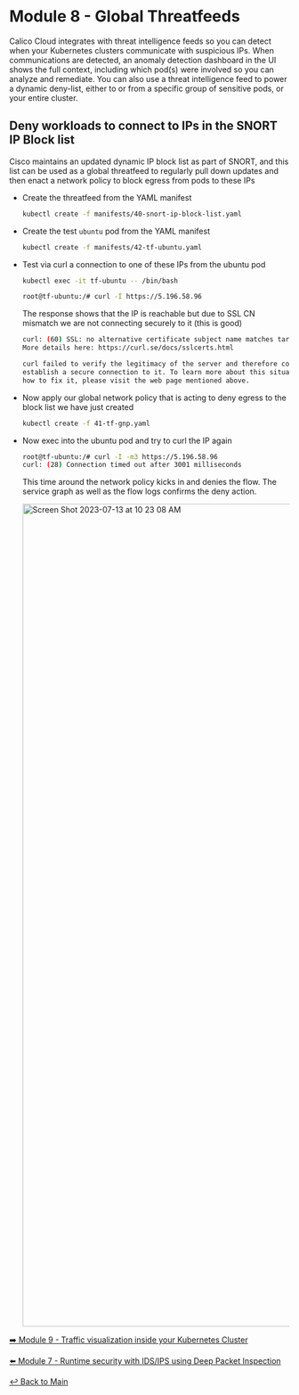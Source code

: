 # Module 8 - Global Threatfeeds

Calico Cloud integrates with threat intelligence feeds so you can detect when your Kubernetes clusters communicate with suspicious IPs. When communications are detected, an anomaly detection dashboard in the UI shows the full context, including which pod(s) were involved so you can analyze and remediate. You can also use a threat intelligence feed to power a dynamic deny-list, either to or from a specific group of sensitive pods, or your entire cluster.

## Deny workloads to connect to IPs in the SNORT IP Block list

Cisco maintains an updated dynamic IP block list as part of SNORT, and this list can be used as a global threatfeed to regularly pull down updates and then enact a network policy to block egress from pods to these IPs

- Create the threatfeed from the YAML manifest
  
  ```bash
  kubectl create -f manifests/40-snort-ip-block-list.yaml
  ```

- Create the test ```ubuntu``` pod from the YAML manifest
  
  ```bash
  kubectl create -f manifests/42-tf-ubuntu.yaml
  ```

- Test via curl a connection to one of these IPs from the ubuntu pod

  ```bash
  kubectl exec -it tf-ubuntu -- /bin/bash
  ```

  ```bash
  root@tf-ubuntu:/# curl -I https://5.196.58.96
  ```

  The response shows that the IP is reachable but due to SSL CN mismatch we are not connecting securely to it (this is good)

  ```bash
  curl: (60) SSL: no alternative certificate subject name matches target host name '5.196.58.96'
  More details here: https://curl.se/docs/sslcerts.html

  curl failed to verify the legitimacy of the server and therefore could not
  establish a secure connection to it. To learn more about this situation and
  how to fix it, please visit the web page mentioned above.
  ```

- Now apply our global network policy that is acting to deny egress to the block list we have just created

  ```bash
  kubectl create -f 41-tf-gnp.yaml
  ```

- Now exec into the ubuntu pod and try to curl the IP again

  ```bash
  root@tf-ubuntu:/# curl -I -m3 https://5.196.58.96
  curl: (28) Connection timed out after 3001 milliseconds
  ```

  This time around the network policy kicks in and denies the flow. The service graph as well as the flow logs confirms the deny action.

  <img width="1477" alt="Screen Shot 2023-07-13 at 10 23 08 AM" src="https://github.com/tigera-solutions/cc-aks-container-security-workshop/assets/117195889/db02b3be-b16c-4f02-92aa-26a0e7f2b05f">


[:arrow_right: Module 9 - Traffic visualization inside your Kubernetes Cluster](module-9-visibility.md) <br>

[:arrow_left: Module 7 - Runtime security with IDS/IPS using Deep Packet Inspection](module-7-runtimesec.md)

[:leftwards_arrow_with_hook: Back to Main](../README.md)
